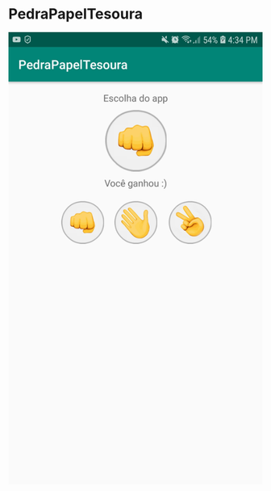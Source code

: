 # PedraPapelTesoura
![alt text](https://github.com/tiagobpompeo/PedraPapelTesoura/blob/master/app/src/main/res/drawable/Screenshot_20190216-163450_PedraPapelTesoura.jpg)
